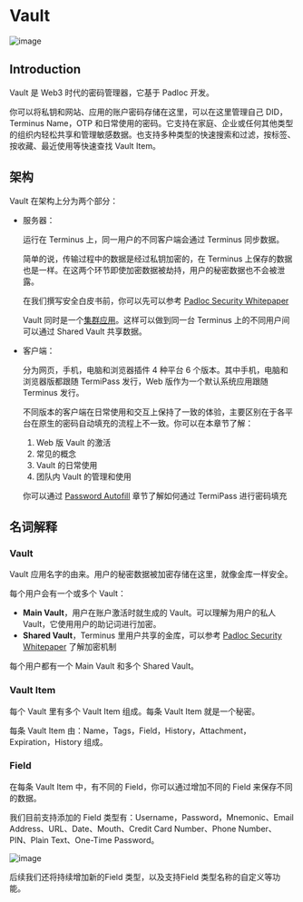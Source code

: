 # Vault

![image](/images/how-to/terminus/vault2.jpg)

## Introduction

Vault 是 Web3 时代的密码管理器，它基于 Padloc 开发。

你可以将私钥和网站、应用的账户密码存储在这里，可以在这里管理自己 DID，Terminus Name，OTP 和日常使用的密码。它支持在家庭、企业或任何其他类型的组织内轻松共享和管理敏感数据。也支持多种类型的快速搜索和过滤，按标签、按收藏、最近使用等快速查找 Vault Item。

## 架构

Vault 在架构上分为两个部分：

- 服务器：

  运行在 Terminus 上，同一用户的不同客户端会通过 Terminus 同步数据。

  简单的说，传输过程中的数据是经过私钥加密的，在 Terminus 上保存的数据也是一样。在这两个环节即使加密数据被劫持，用户的秘密数据也不会被泄露。

  在我们撰写安全白皮书前，你可以先可以参考 [Padloc Security Whitepaper](https://docs.padloc.app/docs/security/)

  Vault 同时是一个[集群应用](../../../overview/terminus/application.md#集群应用)。这样可以做到同一台 Terminus 上的不同用户间可以通过 Shared Vault 共享数据。

- 客户端：

  分为网页，手机，电脑和浏览器插件 4 种平台 6 个版本。其中手机，电脑和浏览器版都跟随 TermiPass 发行，Web 版作为一个默认系统应用跟随 Terminus 发行。

  不同版本的客户端在日常使用和交互上保持了一致的体验，主要区别在于各平台在原生的密码自动填充的流程上不一致。你可以在本章节了解：

  1. Web 版 Vault 的激活
  2. 常见的概念
  3. Vault 的日常使用
  4. 团队内 Vault 的管理和使用

  你可以通过 [Password Autofill](../../termipass/password-autofill.md) 章节了解如何通过 TermiPass 进行密码填充

## 名词解释

### Vault

Vault 应用名字的由来。用户的秘密数据被加密存储在这里，就像金库一样安全。

每个用户会有一个或多个 Vault：

- **Main Vault**，用户在账户激活时就生成的 Vault。可以理解为用户的私人 Vault，它使用用户的助记词进行加密。
- **Shared Vault**，Terminus 里用户共享的金库，可以参考 [Padloc Security Whitepaper](https://docs.padloc.app/docs/security/) 了解加密机制

每个用户都有一个 Main Vault 和多个 Shared Vault。

### Vault Item

每个 Vault 里有多个 Vault Item 组成。每条 Vault Item 就是一个秘密。

每条 Vault Item 由：Name，Tags，Field，History，Attachment，Expiration，History 组成。

### Field

在每条 Vault Item 中，有不同的 Field，你可以通过增加不同的 Field 来保存不同的数据。

我们目前支持添加的 Field 类型有：Username，Password，Mnemonic、Email Address、URL、Date、Mouth、Credit Card Number、Phone Number、PIN、Plain Text、One-Time Password。

![image](/images/how-to/terminus/vault_add_fields.jpg)

后续我们还将持续增加新的Field 类型，以及支持Field 类型名称的自定义等功能。